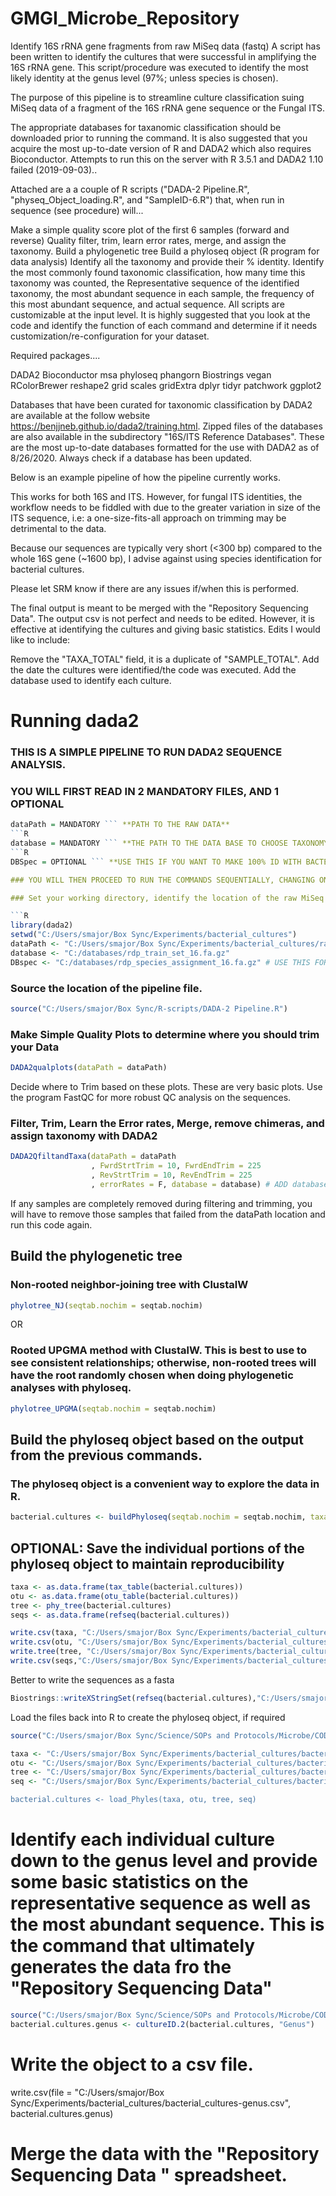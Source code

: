# GMGI_Microbe_Repository
Identify 16S rRNA gene fragments from raw MiSeq data (fastq)
A script has been written to identify the cultures that were successful in amplifying the 16S rRNA gene. This script/procedure was executed to identify the most likely identity at the genus level (97%; unless species is chosen).

The purpose of this pipeline is to streamline culture classification suing MiSeq data of a fragment of the 16S rRNA gene sequence or the Fungal ITS.

The appropriate databases for taxanomic classification should be downloaded prior to running the command.  It is also suggested that you acquire the most up-to-date version of R and DADA2 which also requires Bioconductor. Attempts to run this on the server with R 3.5.1 and DADA2 1.10 failed (2019-09-03)..

Attached are a a couple of R scripts ("DADA-2 Pipeline.R", "physeq_Object_loading.R", and "SampleID-6.R")  that, when run in sequence (see procedure) will...

Make a simple quality score plot of the first 6 samples (forward and reverse)
Quality filter, trim, learn error rates, merge, and assign the taxonomy.
Build a phylogenetic tree
Build a phyloseq object (R program for data analysis)
Identify all the taxonomy and provide their % identity.
Identify the most commonly found taxonomic classification, how many time this taxonomy was counted, the Representative sequence of the identified taxonomy, the most abundant sequence in each sample, the frequency of this most abundant sequence, and actual sequence. 
All scripts are customizable at the input level. It is highly suggested that you look at the code and identify the function of each command and determine if it needs customization/re-configuration for your dataset.

Required packages.... 

DADA2
Bioconductor
msa
phyloseq
phangorn
Biostrings
vegan
RColorBrewer
reshape2
grid
scales
gridExtra
dplyr
tidyr
patchwork
ggplot2

Databases that have been curated for taxonomic classification by DADA2 are available at the follow website https://benjjneb.github.io/dada2/training.html. Zipped files of the databases are also available in the subdirectory "16S/ITS Reference Databases". These are the most up-to-date databases formatted for the use with DADA2 as of 8/26/2020. Always check if a database has been updated.

Below is an example pipeline of how the pipeline currently works.

This works for both 16S and ITS. However, for fungal ITS identities, the workflow needs to be fiddled with due to the greater variation in size of the ITS sequence, i.e: a one-size-fits-all approach on trimming may be detrimental to the data.

Because our sequences are typically very short (<300 bp) compared to the whole 16S gene (~1600 bp), I advise against using species identification for bacterial cultures.

Please let SRM know if there are any issues if/when this is performed.

The final output is meant to be merged with the "Repository Sequencing Data". The output csv is not perfect and needs to be edited. However, it is effective at identifying the cultures and giving basic statistics. Edits I would like to include:

Remove the "TAXA_TOTAL" field, it is a duplicate of "SAMPLE_TOTAL". 
Add the date the cultures were identified/the code was executed.
Add the database used to identify each culture.

# Running dada2

### THIS IS A SIMPLE PIPELINE TO RUN DADA2 SEQUENCE ANALYSIS. 

### YOU WILL FIRST READ IN 2 MANDATORY FILES, AND 1 OPTIONAL
```R 
dataPath = MANDATORY ``` **PATH TO THE RAW DATA**
```R 
database = MANDATORY ``` **THE PATH TO THE DATA BASE TO CHOOSE TAXONOMY (SHOULD BE PROPERLY FORMATTED FOR DADA2)**
```R 
DBSpec = OPTIONAL ``` **USE THIS IF YOU WANT TO MAKE 100% ID WITH BACTERIA (ANOTHER DATABASE)**

### YOU WILL THEN PROCEED TO RUN THE COMMANDS SEQUENTIALLY, CHANGING ONLY THE HIGHLIGHTED PARAMETERS WITHIN THE FUNCTIONS.

### Set your working directory, identify the location of the raw MiSeq data, and choose the database to reference that data.

```R
library(dada2)
setwd("C:/Users/smajor/Box Sync/Experiments/bacterial_cultures")
dataPath <- "C:/Users/smajor/Box Sync/Experiments/bacterial_cultures/rawdata/"
database <- "C:/databases/rdp_train_set_16.fa.gz"
DBspec <- "C:/databases/rdp_species_assignment_16.fa.gz" # USE THIS FOR 100% ID
```
### Source the location of the pipeline file.

```R
source("C:/Users/smajor/Box Sync/R-scripts/DADA-2 Pipeline.R")
```
### Make Simple Quality Plots to determine where you should trim your Data
```R
DADA2qualplots(dataPath = dataPath)
```
Decide where to Trim based on these plots. These are very basic plots. Use the program FastQC for more robust QC analysis on the sequences.

### Filter, Trim, Learn the Error rates, Merge, remove chimeras, and assign taxonomy with DADA2
```R
DADA2QfiltandTaxa(dataPath = dataPath
                  , FwrdStrtTrim = 10, FwrdEndTrim = 225
                  , RevStrtTrim = 10, RevEndTrim = 225
                  , errorRates = F, database = database) # ADD database = DBspec to add 100% identification to species
```
If any samples are completely removed during filtering and trimming, you will have to remove those samples that failed from the dataPath location and run this code again.

## Build the phylogenetic tree

### Non-rooted neighbor-joining tree with ClustalW
```R
phylotree_NJ(seqtab.nochim = seqtab.nochim)
```
OR

### Rooted UPGMA method with ClustalW. This is best to use to see consistent relationships; otherwise, non-rooted trees will have the root randomly chosen when doing phylogenetic analyses with phyloseq.
```R
phylotree_UPGMA(seqtab.nochim = seqtab.nochim)
```

## Build the phyloseq object based on the output from the previous commands.

### The phyloseq object is a convenient way to explore the data in R.
```R
bacterial.cultures <- buildPhyloseq(seqtab.nochim = seqtab.nochim, taxa = taxa, fitGTR = fitGTR.upgma)
```
## OPTIONAL: Save the individual portions of the phyloseq object to maintain reproducibility
```R
taxa <- as.data.frame(tax_table(bacterial.cultures))
otu <- as.data.frame(otu_table(bacterial.cultures))
tree <- phy_tree(bacterial.cultures)
seqs <- as.data.frame(refseq(bacterial.cultures))

write.csv(taxa, "C:/Users/smajor/Box Sync/Experiments/bacterial_cultures/bacterial_cultures-taxa.csv")
write.csv(otu, "C:/Users/smajor/Box Sync/Experiments/bacterial_cultures/bacterial_cultures-otu.csv")
write.tree(tree, "C:/Users/smajor/Box Sync/Experiments/bacterial_cultures/bacterial_cultures-tree.tre")
write.csv(seqs,"C:/Users/smajor/Box Sync/Experiments/bacterial_cultures/bacterial_cultures-seqs.csv")
```
Better to write the sequences as a fasta
```R
Biostrings::writeXStringSet(refseq(bacterial.cultures),"C:/Users/smajor/Box Sync/Experiments/bacterial_cultures/bacterial_cultures-seq.fasta",  format = "fasta") 
```
Load the files back into R to create the phyloseq object, if required
```R
source("C:/Users/smajor/Box Sync/Science/SOPs and Protocols/Microbe/CODES for MiSeq Data Analysis/phySeq_Object_loading.R")

taxa <- "C:/Users/smajor/Box Sync/Experiments/bacterial_cultures/bacterial_cultures-taxa.csv"
otu <- "C:/Users/smajor/Box Sync/Experiments/bacterial_cultures/bacterial_cultures-otu.csv"
tree <- "C:/Users/smajor/Box Sync/Experiments/bacterial_cultures/bacterial_cultures-tree.tre"
seq <- "C:/Users/smajor/Box Sync/Experiments/bacterial_cultures/bacterial_cultures-seq.fasta""

bacterial.cultures <- load_Phyles(taxa, otu, tree, seq)
```

# Identify each individual culture down to the genus level and provide some basic statistics on the representative sequence as well as the most abundant sequence. This is the command that ultimately generates the data fro the "Repository Sequencing Data"
```R
source("C:/Users/smajor/Box Sync/Science/SOPs and Protocols/Microbe/CODES for MiSeq Data Analysis/SampleID-6.R")
bacterial.cultures.genus <- cultureID.2(bacterial.cultures, "Genus")
```
# Write the object to a csv file.

write.csv(file = "C:/Users/smajor/Box Sync/Experiments/bacterial_cultures/bacterial_cultures-genus.csv", bacterial.cultures.genus)
# Merge the data with the "Repository Sequencing Data " spreadsheet.
 
